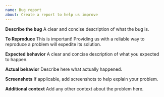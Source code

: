 ```yaml
---
name: Bug report
about: Create a report to help us improve
---
```


**Describe the bug**
A clear and concise description of what the bug is.

**To Reproduce**
This is important! Providing us with a reliable way to reproduce a problem will expedite its solution.

**Expected behavior**
A clear and concise description of what you expected to happen.

**Actual behavior**
Describe here what actually happened.

**Screenshots**
If applicable, add screenshots to help explain your problem.

**Additional context**
Add any other context about the problem here.
